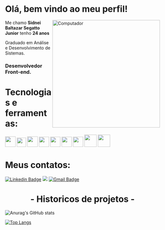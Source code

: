 <h1> Olá, bem vindo ao meu perfil!</h1>

<img src="https://media.giphy.com/media/WtTnAfZn6aVJfBzlN3/giphy.gif" min-width="400px" max-width="450px" width="350 px" align="right"  alt="Computador ">

<p>Me chamo <strong>Sidnei Baltazar Segatto Junior</strong> tenho <strong>24 anos</strong></p>
<p>Graduado em Análise e Desenvolvimento de Sistemas. <br>
</p>
<h3>Desenvolvedor Front-end.</h3> 

<h1>Tecnologias e ferramentas: </h1>

<p class="row">
  <img src="https://upload.wikimedia.org/wikipedia/commons/6/6a/JavaScript-logo.png" width="34px">
  <img src="https://logodownload.org/wp-content/uploads/2016/10/html5-logo-8.png" width="30px">
  <img src="https://cdn4.iconfinder.com/data/icons/social-media-logos-6/512/121-css3-512.png" width="34px">
  <img src="https://cdn.svgporn.com/logos/visual-studio-code.svg" height="33">
  <img src="https://upload.wikimedia.org/wikipedia/commons/thumb/3/3f/Git_icon.svg/1200px-Git_icon.svg.png" height="33">
   <img src="https://www.svgrepo.com/show/303208/php-1-logo.svg" height="33">
   <img src="https://cdn-icons-png.flaticon.com/512/174/174881.png" height="33">
  <img src="https://external-content.duckduckgo.com/iu/?u=https%3A%2F%2Ftse1.mm.bing.net%2Fth%3Fid%3DOIP.2YabLAGOiQGNduxjMpkPLwAAAA%26pid%3DApi&f=1" height="40">
   <img src="https://camo.githubusercontent.com/bec2c92468d081617cb3145a8f3d8103e268bca400f6169c3a68dc66e05c971e/68747470733a2f2f76352e676574626f6f7473747261702e636f6d2f646f63732f352e302f6173736574732f6272616e642f626f6f7473747261702d6c6f676f2d736861646f772e706e67" height="40">
</p> 

<h1>Meus contatos: </h1>

[![Linkedin Badge](https://img.shields.io/badge/-LinkedIn-blue?style=flat-square&logo=Linkedin&logoColor=white&link=https://www.linkedin.com/in/sidnei-baltazar//)](https://www.linkedin.com/in/sidnei-baltazar/)
<a href="https://api.whatsapp.com/send?phone=44997210457" alt="WhatsApp">
  <img src="https://img.shields.io/badge/-WhatsApp-25d366?style=flat-square&labelColor=25d366&logo=whatsapp&logoColor=white&link=https://api.whatsapp.com/send?phone=44997210457"/></a>
[![Gmail Badge](https://img.shields.io/badge/-Gmail-D14836?&style=flat-square&logo=Gmail&logoColor=white&link=mailto:sidneibaltazarfrontend@gmail.com)](mailto:sidneibaltazarfrontend@gmail.com) 




<h1 align="center">- Historicos de projetos -</h1>


 ![Anurag's GitHub stats](https://github-readme-stats.vercel.app/api?username=BaltazarSegatto1998&show_icons=true&theme=radical)
 
 
 [![Top Langs](https://github-readme-stats.vercel.app/api/top-langs/?username=BaltazarSegatto1998&exclude_repo=github-readme-stats,anuraghazra.github.io)](https://github.com/anuraghazra/github-readme-stats)








